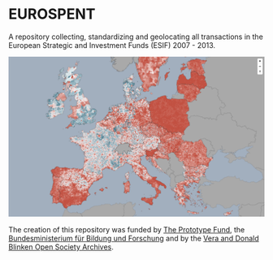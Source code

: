 # EUROSPENT

A repository collecting, standardizing and geolocating all transactions in the European Strategic and Investment Funds (ESIF) 2007 - 2013.

![All subsidies received - municipality view](https://github.com/eurospent/eurospent/blob/master/img/eurospent_server.png "All subsidies received - municipality view")

The creation of this repository was funded by [The Prototype Fund](https://prototypefund.de/en/), the [Bundesministerium für Bildung und Forschung](https://www.bmbf.de/) and by the [Vera and Donald Blinken Open Society Archives](http://www.osaarchivum.org/).
